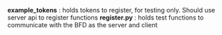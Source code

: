 **example_tokens** : holds tokens to register, for testing only. Should use server api to register functions
**register.py** : holds test functions to communicate with the BFD as the server and client
